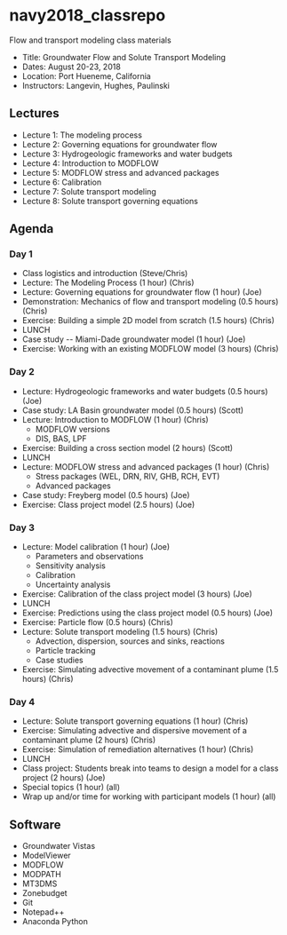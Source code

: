 # navy2018_classrepo
Flow and transport modeling class materials

* Title: Groundwater Flow and Solute Transport Modeling 
* Dates: August 20-23, 2018
* Location: Port Hueneme, California
* Instructors: Langevin, Hughes, Paulinski

## Lectures
* Lecture 1: The modeling process
* Lecture 2: Governing equations for groundwater flow
* Lecture 3: Hydrogeologic frameworks and water budgets
* Lecture 4: Introduction to MODFLOW
* Lecture 5: MODFLOW stress and advanced packages
* Lecture 6: Calibration
* Lecture 7: Solute transport modeling
* Lecture 8: Solute transport governing equations

## Agenda

### Day 1
* Class logistics and introduction (Steve/Chris)
* Lecture: The Modeling Process (1 hour) (Chris)
* Lecture: Governing equations for groundwater flow (1 hour) (Joe)
* Demonstration: Mechanics of flow and transport modeling (0.5 hours) (Chris)
* Exercise: Building a simple 2D model from scratch (1.5 hours) (Chris)
* LUNCH
* Case study -- Miami-Dade groundwater model (1 hour) (Joe)
* Exercise: Working with an existing MODFLOW model (3 hours) (Chris)

### Day 2
* Lecture: Hydrogeologic frameworks and water budgets (0.5 hours) (Joe)
* Case study: LA Basin groundwater model (0.5 hours) (Scott)
* Lecture: Introduction to MODFLOW (1 hour) (Chris)
  * MODFLOW versions
  * DIS, BAS, LPF
* Exercise: Building a cross section model (2 hours) (Scott)
* LUNCH
* Lecture: MODFLOW stress and advanced packages (1 hour) (Chris)
  * Stress packages (WEL, DRN, RIV, GHB, RCH, EVT)
  * Advanced packages
* Case study: Freyberg model (0.5 hours) (Joe)
* Exercise: Class project model (2.5 hours) (Joe)

### Day 3
* Lecture: Model calibration (1 hour) (Joe)
  * Parameters and observations
  * Sensitivity analysis
  * Calibration
  * Uncertainty analysis
* Exercise: Calibration of the class project model (3 hours) (Joe)
* LUNCH
* Exercise: Predictions using the class project model (0.5 hours) (Joe)
* Exercise: Particle flow (0.5 hours) (Chris)
* Lecture: Solute transport modeling (1.5 hours) (Chris)
  * Advection, dispersion, sources and sinks, reactions
  * Particle tracking
  * Case studies
* Exercise: Simulating advective movement of a contaminant plume (1.5 hours) (Chris)

### Day 4
* Lecture: Solute transport governing equations (1 hour) (Chris)
* Exercise: Simulating advective and dispersive movement of a contaminant plume (2 hours) (Chris)
* Exercise: Simulation of remediation alternatives (1 hour) (Chris)
* LUNCH
* Class project: Students break into teams to design a model for a class project (2 hours) (Joe)
* Special topics (1 hour) (all)
* Wrap up and/or time for working with participant models (1 hour) (all)

## Software
* Groundwater Vistas
* ModelViewer
* MODFLOW
* MODPATH
* MT3DMS
* Zonebudget
* Git
* Notepad++
* Anaconda Python
